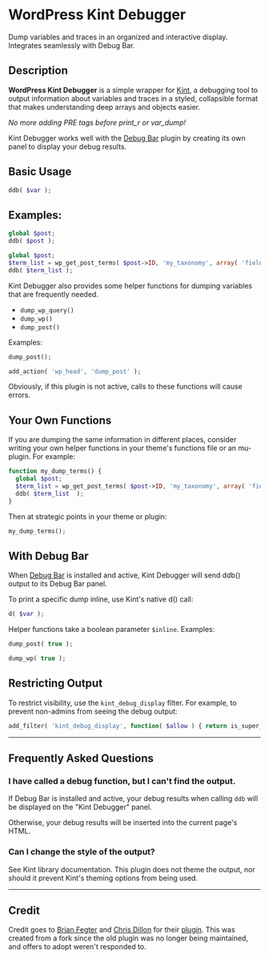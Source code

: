 # WordPress Kint Debugger

Dump variables and traces in an organized and interactive display. Integrates seamlessly with Debug Bar.

## Description

**WordPress Kint Debugger** is a simple wrapper for [Kint](https://github.com/kint-php/kint), a debugging tool to output information about variables and traces in a styled, collapsible format that makes understanding deep arrays and objects easier.

*No more adding PRE tags before print_r or var_dump!*

Kint Debugger works well with the [Debug Bar](https://wordpress.org/plugins/debug-bar/) plugin by creating its own panel to display your debug results.

## Basic Usage

```php
ddb( $var );
```

## Examples:

```php
global $post;
ddb( $post );
```

```php
global $post;
$term_list = wp_get_post_terms( $post->ID, 'my_taxonomy', array( 'fields' => 'all' ) );
ddb( $term_list );
```

Kint Debugger also provides some helper functions for dumping variables that are frequently needed.

* `dump_wp_query()`
* `dump_wp()`
* `dump_post()`

Examples:

```php
dump_post();
```

```php
add_action( 'wp_head', 'dump_post' );
```

Obviously, if this plugin is not active, calls to these functions will cause errors.

## Your Own Functions

If you are dumping the same information in different places, consider writing your own helper functions in your theme's functions file or an mu-plugin. For example:

```php
function my_dump_terms() {
  global $post;
  $term_list = wp_get_post_terms( $post->ID, 'my_taxonomy', array( 'fields' => 'all' ) );
  ddb( $term_list  );
}
```

Then at strategic points in your theme or plugin:

```php
my_dump_terms();
```

## With Debug Bar

When [Debug Bar](https://wordpress.org/plugins/debug-bar/) is installed and active, Kint Debugger will send ddb() output to its Debug Bar panel.

To print a specific dump inline, use Kint's native d() call:

```php
d( $var );
```

Helper functions take a boolean parameter `$inline`. Examples:

```php
dump_post( true );
```

```php
dump_wp( true );
```

## Restricting Output

To restrict visibility, use the `kint_debug_display` filter. For example, to prevent non-admins from seeing the debug output:

```php
add_filter( 'kint_debug_display', function( $allow ) { return is_super_admin(); } );
```

---

## Frequently Asked Questions

### I have called a debug function, but I can't find the output.

If Debug Bar is installed and active, your debug results when calling `ddb` will be displayed on the "Kint Debugger" panel.

Otherwise, your debug results will be inserted into the current page's HTML.

### Can I change the style of the output?

See Kint library documentation. This plugin does not theme the output, nor should it prevent Kint's theming options from being used.

---

## Credit

Credit goes to [Brian Fegter](https://profiles.wordpress.org/misternifty/) and [Chris Dillon](https://profiles.wordpress.org/cdillon27/) for their [plugin](https://wordpress.org/plugins/kint-debugger/). This was created from a fork since the old plugin was no longer being maintained, and offers to adopt weren't responded to.
